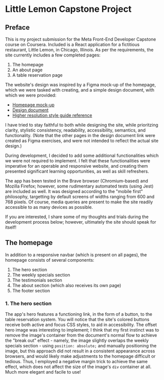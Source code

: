 # Little Lemon Capstone Project
## Preface
This is my project submission for the Meta Front-End Developer Capstone course on Coursera. Included is a React application for a fictitious restaurant, Little Lemon, in Chicago, Illinois. As per the requirements, the site currently includes a few completed pages:

1. The homepage
2. An about page
3. A table reservation page

The website's design was inspired by a Figma mock-up of the homepage, which we were tasked with creating, and a simple design document, with which we were provided:

- [Homepage mock-up](https://www.figma.com/design/ugZ4DJawwBa4pEYhoACKbq/canvas?node-id=0-1&t=1Qo05Yzsq3xmAWMN-1)
- [Design document](https://www.figma.com/design/ekIgzNFuWd5TzEOLA8dhv6/Little-Lemon-prototype?node-id=1-142&t=17BLUr9q3bBLOvOP-1)
- [Higher resolution style guide reference](https://github.com/acolef/little_lemon/blob/main/style-guide/PG_LittleLemon_StyleGuide.pdf)

I have tried to stay faithful to both while designing the site, while prioritzing clarity, stylistic consistency, readability, accessibility, semantics, and functionality. (Note that the other pages in the design document link were created as Figma exercises, and were not intended to reflect the actual site design.)

During development, I decided to add some additional functionalities which we were not required to implement. I felt that these functionalities were imperative for an operable and responsive website, and creating them presented significant learning opportunities, as well as skill refreshers.

The app has been tested in the Brave browser (Chromium-based) and Mozilla Firefox; however, some rudimentary automated tests (using Jest) are included as well. It was designed according to the "mobile first" philosophy, targetting by default screens of widths ranging from 600 and 768 pixels. Of course, media queries are present to make the site readily accessible to as many devices as possible.

If you are interested, I share some of my thoughts and trials during the development process below; however, ultimately the site should speak for itself!

## The homepage
In addition to a responsive navbar (which is present on all pages), the homepage consists of several components:

1. The hero section
2. The weekly specials section
3. The testimonials section
4. The about section (which also receives its own page)
5. The footer section

### 1. The hero section
The app's hero features a functioning link, in the form of a button, to the table reservation system. You will notice that the site's colored buttons receive both active and focus CSS styles, to aid in accessibility. The offset hero image was interesting to implement; I think that my first instinct was to remove the image's container from the document's normal flow to achieve the "break out" effect - namely, the image slightly overlaps the weekly specials section - using `position: absolute;` and manually positioning the image, but this approach did not result in a consistent appearance across browsers, and would likely make adjustments to the homepage difficult or tedious. Thus, I employed a negative margin trick to achieve the same effect, which does not affect the size of the image's `div` container at all. Much more elegant and facile to use!